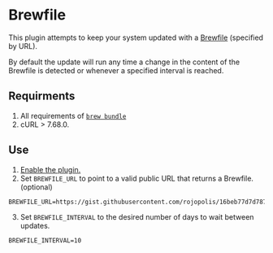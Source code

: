 # Brewfile

This plugin attempts to keep your system updated with a [Brewfile](https://github.com/Homebrew/homebrew-bundle) (specified by URL).

By default the update will run any time a change in the content of the Brewfile is detected or whenever a specified interval is reached.

## Requirments
1. All requirements of [`brew bundle`](https://github.com/Homebrew/homebrew-bundle#requirements)
2. cURL > 7.68.0.

## Use
1. [Enable the plugin.](../README.md)
2. Set `BREWFILE_URL` to point to a valid public URL that returns a Brewfile. (optional)
```
BREWFILE_URL=https://gist.githubusercontent.com/rojopolis/16beb77d7d78707e481edf300eb3e3f7/raw/Brewfile
```
3. Set `BREWFILE_INTERVAL` to the desired number of days to wait between updates.
```
BREWFILE_INTERVAL=10
```